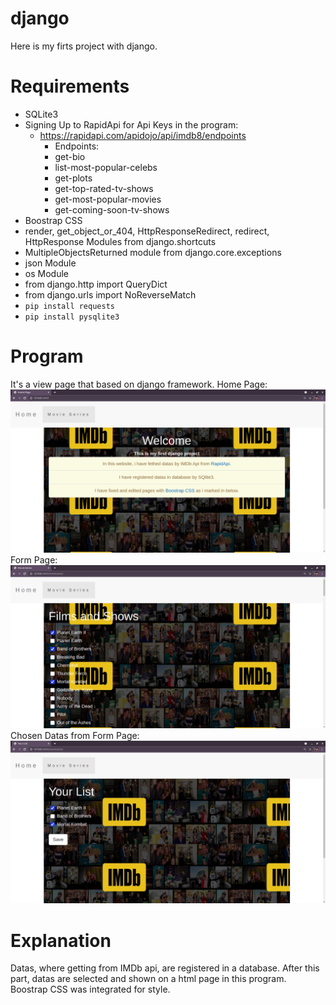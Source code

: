 # django

Here is my firts project with django. 

# Requirements
- SQLite3
- Signing Up to RapidApi for Api Keys in the program:
  * https://rapidapi.com/apidojo/api/imdb8/endpoints
    - Endpoints:
    - get-bio
    - list-most-popular-celebs
    - get-plots
    - get-top-rated-tv-shows
    - get-most-popular-movies
    - get-coming-soon-tv-shows
- Boostrap CSS
- render, get_object_or_404, HttpResponseRedirect, redirect, HttpResponse Modules from django.shortcuts
- MultipleObjectsReturned module from django.core.exceptions
- json Module
- os Module
- from django.http import QueryDict
- from django.urls import NoReverseMatch
- `pip install requests`
- `pip install pysqlite3`

# Program

It's a view page that based on django framework.
Home Page:
![](https://github.com/BasakUlker/django/blob/main/Screenshot%20from%202021-05-16%2023-51-21.png)
Form Page:
![](https://github.com/BasakUlker/django/blob/main/Screenshot%20from%202021-05-16%2023-51-34.png)
Chosen Datas from Form Page:
![](https://github.com/BasakUlker/django/blob/main/Screenshot%20from%202021-05-16%2023-51-52.png)


# Explanation

Datas, where getting from IMDb api, are registered in a database. After this part, datas are selected and shown on a html page in this program. Boostrap CSS was integrated for style.
